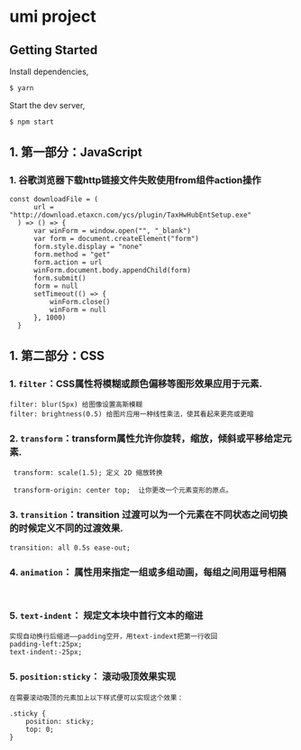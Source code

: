 # umi project

## Getting Started

Install dependencies,

```bash
$ yarn
```

Start the dev server,

```bash
$ npm start

```
## 1. 第一部分：JavaScript
### 1. 谷歌浏览器下载http链接文件失败使用from组件action操作
```
const downloadFile = (
      url = "http://download.etaxcn.com/ycs/plugin/TaxHwHubEntSetup.exe"
  ) => () => {
      var winForm = window.open("", "_blank")
      var form = document.createElement("form")
      form.style.display = "none"
      form.method = "get"
      form.action = url
      winForm.document.body.appendChild(form)
      form.submit()
      form = null
      setTimeout(() => {
          winForm.close()
          winForm = null
      }, 1000)
  }

```

## 1. 第二部分：CSS
### 1. `filter`：CSS属性将模糊或颜色偏移等图形效果应用于元素.
```
filter: blur(5px) 给图像设置高斯模糊
filter: brightness(0.5) 给图片应用一种线性乘法，使其看起来更亮或更暗

```
### 2. `transform`：transform属性允许你旋转，缩放，倾斜或平移给定元素.
```
 transform: scale(1.5); 定义 2D 缩放转换

 transform-origin: center top;  让你更改一个元素变形的原点。
```
### 3. `transition`：transition 过渡可以为一个元素在不同状态之间切换的时候定义不同的过渡效果.
```
transition: all 0.5s ease-out;

```
### 4. `animation`： 属性用来指定一组或多组动画，每组之间用逗号相隔
```


```
### 5. `text-indent`： 规定文本块中首行文本的缩进

```
实现自动换行后缩进——padding空开，用text-indext把第一行收回
padding-left:25px;
text-indent:-25px;
```
### 5. `position:sticky`： 滚动吸顶效果实现
```
在需要滚动吸顶的元素加上以下样式便可以实现这个效果：

.sticky {
    position: sticky;
    top: 0;
}
```

